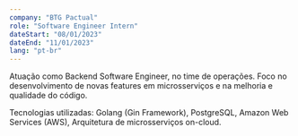 ```yaml
---
company: "BTG Pactual"
role: "Software Engineer Intern"
dateStart: "08/01/2023"
dateEnd: "11/01/2023"
lang: "pt-br"
---
```


Atuação como Backend Software Engineer, no time de operações. Foco no desenvolvimento de novas features em microsserviços e na melhoria e qualidade do código.

Tecnologias utilizadas: Golang (Gin Framework), PostgreSQL, Amazon Web Services (AWS), Arquitetura de microsserviços on-cloud.